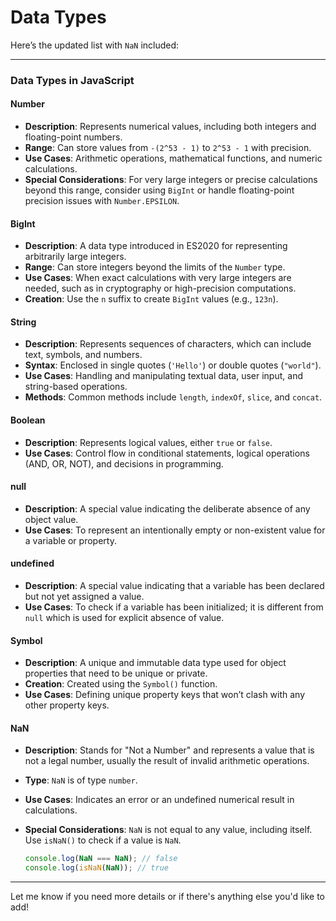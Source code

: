 
# Data Types

Here’s the updated list with `NaN` included:

---

### **Data Types in JavaScript**

#### **Number**

- **Description**: Represents numerical values, including both integers and floating-point numbers.
- **Range**: Can store values from `-(2^53 - 1)` to `2^53 - 1` with precision.
- **Use Cases**: Arithmetic operations, mathematical functions, and numeric calculations.
- **Special Considerations**: For very large integers or precise calculations beyond this range, consider using `BigInt` or handle floating-point precision issues with `Number.EPSILON`.

#### **BigInt**

- **Description**: A data type introduced in ES2020 for representing arbitrarily large integers.
- **Range**: Can store integers beyond the limits of the `Number` type.
- **Use Cases**: When exact calculations with very large integers are needed, such as in cryptography or high-precision computations.
- **Creation**: Use the `n` suffix to create `BigInt` values (e.g., `123n`).

#### **String**

- **Description**: Represents sequences of characters, which can include text, symbols, and numbers.
- **Syntax**: Enclosed in single quotes (`'Hello'`) or double quotes (`"world"`).
- **Use Cases**: Handling and manipulating textual data, user input, and string-based operations.
- **Methods**: Common methods include `length`, `indexOf`, `slice`, and `concat`.

#### **Boolean**

- **Description**: Represents logical values, either `true` or `false`.
- **Use Cases**: Control flow in conditional statements, logical operations (AND, OR, NOT), and decisions in programming.

#### **null**

- **Description**: A special value indicating the deliberate absence of any object value.
- **Use Cases**: To represent an intentionally empty or non-existent value for a variable or property.

#### **undefined**

- **Description**: A special value indicating that a variable has been declared but not yet assigned a value.
- **Use Cases**: To check if a variable has been initialized; it is different from `null` which is used for explicit absence of value.

#### **Symbol**

- **Description**: A unique and immutable data type used for object properties that need to be unique or private.
- **Creation**: Created using the `Symbol()` function.
- **Use Cases**: Defining unique property keys that won’t clash with any other property keys.

#### **NaN**

- **Description**: Stands for "Not a Number" and represents a value that is not a legal number, usually the result of invalid arithmetic operations.
- **Type**: `NaN` is of type `number`.
- **Use Cases**: Indicates an error or an undefined numerical result in calculations.
- **Special Considerations**: `NaN` is not equal to any value, including itself. Use `isNaN()` to check if a value is `NaN`.

  ```javascript
  console.log(NaN === NaN); // false
  console.log(isNaN(NaN)); // true
  ```

---

Let me know if you need more details or if there's anything else you'd like to add!